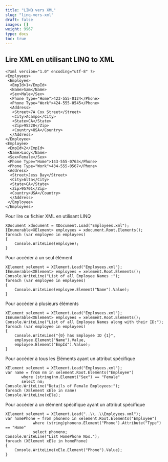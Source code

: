 ```yaml
---
title: "LINQ vers XML"
slug: "linq-vers-xml"
draft: false
images: []
weight: 9967
type: docs
toc: true
---
```


## Lire XML en utilisant LINQ to XML
    <?xml version="1.0" encoding="utf-8" ?>
    <Employees>
     <Employee>
      <EmpId>1</EmpId>
      <Name>Sam</Name>   
      <Sex>Male</Sex>
      <Phone Type="Home">423-555-0124</Phone>
      <Phone Type="Work">424-555-0545</Phone>
      <Address>
       <Street>7A Cox Street</Street>
       <City>Acampo</City>
       <State>CA</State>
       <Zip>95220</Zip>
       <Country>USA</Country>
      </Address>
    </Employee>
    <Employee>
     <EmpId>2</EmpId>
     <Name>Lucy</Name>
     <Sex>Female</Sex>
     <Phone Type="Home">143-555-0763</Phone>
     <Phone Type="Work">434-555-0567</Phone>
     <Address>
      <Street>Jess Bay</Street>
      <City>Alta</City>
      <State>CA</State>
      <Zip>95701</Zip>
      <Country>USA</Country>
      </Address>
     </Employee>
    </Employees>
Pour lire ce fichier XML en utilisant LINQ

    XDocument xdocument = XDocument.Load("Employees.xml");
    IEnumerable<XElement> employees = xdocument.Root.Elements();
    foreach (var employee in employees)
    {
        Console.WriteLine(employee);
    }
Pour accéder à un seul élément

    XElement xelement = XElement.Load("Employees.xml");
    IEnumerable<XElement> employees = xelement.Root.Elements();
    Console.WriteLine("List of all Employee Names :");
    foreach (var employee in employees)
    {
        Console.WriteLine(employee.Element("Name").Value);
    }

Pour accéder à plusieurs éléments

    XElement xelement = XElement.Load("Employees.xml");
    IEnumerable<XElement> employees = xelement.Root.Elements();
    Console.WriteLine("List of all Employee Names along with their ID:");
    foreach (var employee in employees)
    {
        Console.WriteLine("{0} has Employee ID {1}",
        employee.Element("Name").Value,
        employee.Element("EmpId").Value);
    }
Pour accéder à tous les Eléments ayant un attribut spécifique

    XElement xelement = XElement.Load("Employees.xml");
    var name = from nm in xelement.Root.Elements("Employee")
           where (string)nm.Element("Sex") == "Female"
           select nm;
    Console.WriteLine("Details of Female Employees:");
    foreach (XElement xEle in name)
    Console.WriteLine(xEle);

Pour accéder à un élément spécifique ayant un attribut spécifique

    XElement xelement = XElement.Load("..\\..\\Employees.xml");
    var homePhone = from phoneno in xelement.Root.Elements("Employee")
                where (string)phoneno.Element("Phone").Attribute("Type") == "Home"
                select phoneno;
    Console.WriteLine("List HomePhone Nos.");
    foreach (XElement xEle in homePhone)
    {
        Console.WriteLine(xEle.Element("Phone").Value);
    }

